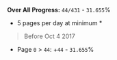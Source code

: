 **Over All Progress:** `44/431` - `31.655`%
* 5 pages per day at minimum *

> Before Oct 4 2017
  * Page `0` > `44`: +`44` - `31.655`%
